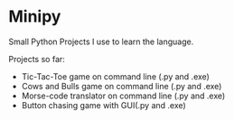 # Minipy
Small Python Projects I use to learn the language.

Projects so far:
- Tic-Tac-Toe game on command line (.py and .exe)
- Cows and Bulls game on command line (.py and .exe)
- Morse-code translator on command line (.py and .exe)
- Button chasing game with GUI(.py and .exe)


